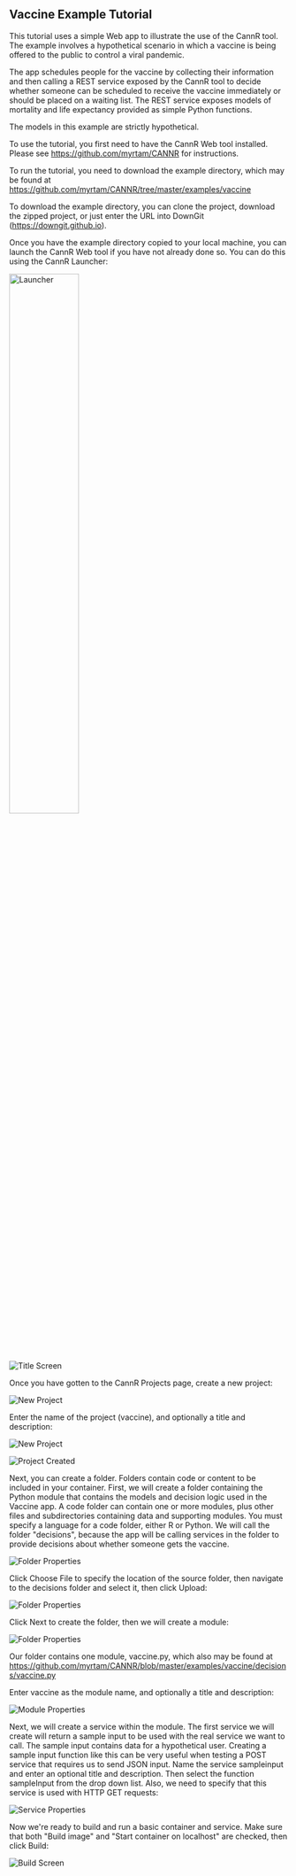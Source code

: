 Vaccine Example Tutorial
------------------------

This tutorial uses a simple Web app to illustrate the use of the CannR tool.
The example involves a hypothetical scenario in which a vaccine is being offered to the public
to control a viral pandemic.

The app schedules people for the vaccine by collecting their information and then calling
a REST service exposed by the CannR tool to decide whether someone can be scheduled to receive the
vaccine immediately or should be placed on a waiting list.
The REST service exposes models of mortality and life expectancy provided as simple Python functions.

The models in this example are strictly hypothetical.

To use the tutorial, you first need to have the CannR Web tool installed.
Please see https://github.com/myrtam/CANNR for instructions.

To run the tutorial, you need to download the example directory, which may be found at
https://github.com/myrtam/CANNR/tree/master/examples/vaccine

To download the example directory, you can clone the project, download the zipped project, or just enter
the URL into DownGit (https://downgit.github.io).

Once you have the example directory copied to your local machine, you can launch the CannR Web tool
if you have not already done so.
You can do this using the CannR Launcher:

<img src="https://github.com/myrtam/CANNR/blob/master/examples/images/launcher1.png" alt="Launcher" width="50%" height="50%"/>

![Title Screen](https://github.com/myrtam/CANNR/blob/master/examples/images/webtitle1.png)

Once you have gotten to the CannR Projects page, create a new project:

![New Project](https://github.com/myrtam/CANNR/blob/master/examples/images/newproject1.png)

Enter the name of the project (vaccine), and optionally a title and description:

![New Project](https://github.com/myrtam/CANNR/blob/master/examples/images/projectproperties1.png)

![Project Created](https://github.com/myrtam/CANNR/blob/master/examples/images/projectcreated.png)

Next, you can create a folder.
Folders contain code or content to be included in your container.
First, we will create a folder containing the Python module that contains the models and decision logic
used in the Vaccine app.
A code folder can contain one or more modules, plus other files and subdirectories containing
data and supporting modules.
You must specify a language for a code folder, either R or Python.
We will call the folder "decisions", because the app will be calling services in the folder
to provide decisions about whether someone gets the vaccine.

![Folder Properties](https://github.com/myrtam/CANNR/blob/master/examples/images/folder1.png)

Click Choose File to specify the location of the source folder, then navigate to the decisions
folder and select it, then click Upload:

![Folder Properties](https://github.com/myrtam/CANNR/blob/master/examples/images/upload1.png)

Click Next to create the folder, then we will create a module:

![Folder Properties](https://github.com/myrtam/CANNR/blob/master/examples/images/folder2.png)

Our folder contains one module, vaccine.py, which also may be found at
https://github.com/myrtam/CANNR/blob/master/examples/vaccine/decisions/vaccine.py

Enter vaccine as the module name, and optionally a title and description:

![Module Properties](https://github.com/myrtam/CANNR/blob/master/examples/images/module1.png)

Next, we will create a service within the module.
The first service we will create will return a sample input to be used with the real
service we want to call.
The sample input contains data for a hypothetical user.
Creating a sample input function like this can be very useful when testing a POST service that requires
us to send JSON input.
Name the service sampleinput and enter an optional title and description.
Then select the function sampleInput from the drop down list.
Also, we need to specify that this service is used with HTTP GET requests:

![Service Properties](https://github.com/myrtam/CANNR/blob/master/examples/images/service1.png)

Now we're ready to build and run a basic container and service.
Make sure that both "Build image" and "Start container on localhost" are checked, then
click Build:

![Build Screen](https://github.com/myrtam/CANNR/blob/master/examples/images/build1.png)


